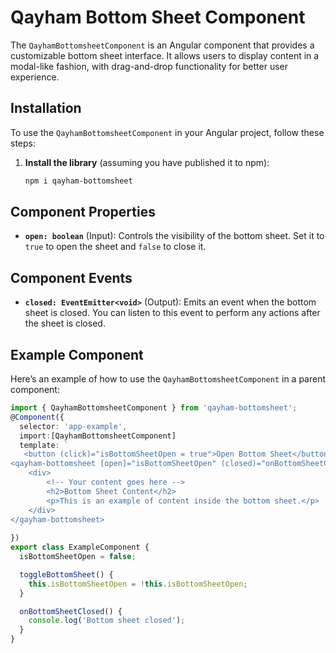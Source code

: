 # Qayham Bottom Sheet Component

The `QayhamBottomsheetComponent` is an Angular component that provides a customizable bottom sheet interface. It allows users to display content in a modal-like fashion, with drag-and-drop functionality for better user experience.

## Installation

To use the `QayhamBottomsheetComponent` in your Angular project, follow these steps:

1. **Install the library** (assuming you have published it to npm):
   ```bash
   npm i qayham-bottomsheet
   ```

## Component Properties

- **`open: boolean`** (Input): Controls the visibility of the bottom sheet. Set it to `true` to open the sheet and `false` to close it.

## Component Events

- **`closed: EventEmitter<void>`** (Output): Emits an event when the bottom sheet is closed. You can listen to this event to perform any actions after the sheet is closed.

## Example Component

Here’s an example of how to use the `QayhamBottomsheetComponent` in a parent component:

```typescript
import { QayhamBottomsheetComponent } from 'qayham-bottomsheet';
@Component({
  selector: 'app-example',
  import:[QayhamBottomsheetComponent]
  template: `
   <button (click)="isBottomSheetOpen = true">Open Bottom Sheet</button>
<qayham-bottomsheet [open]="isBottomSheetOpen" (closed)="onBottomSheetClosed()">
    <div>
        <!-- Your content goes here -->
        <h2>Bottom Sheet Content</h2>
        <p>This is an example of content inside the bottom sheet.</p>
    </div>
</qayham-bottomsheet>
  `
})
export class ExampleComponent {
  isBottomSheetOpen = false;

  toggleBottomSheet() {
    this.isBottomSheetOpen = !this.isBottomSheetOpen;
  }

  onBottomSheetClosed() {
    console.log('Bottom sheet closed');
  }
}
```
